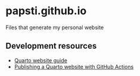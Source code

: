 # papsti.github.io

Files that generate my personal website

## Development resources

- [Quarto website guide](https://quarto.org/docs/websites/)
- [Publishing a Quarto website with GitHub Actions](https://quarto.org/docs/publishing/github-pages.html#github-action)